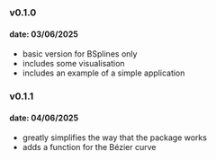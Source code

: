 ### v0.1.0
#### date: 03/06/2025
- basic version for BSplines only
- includes some visualisation
- includes an example of a simple application

### v0.1.1
#### date: 04/06/2025
- greatly simplifies the way that the package works
- adds a function for the Bézier curve 